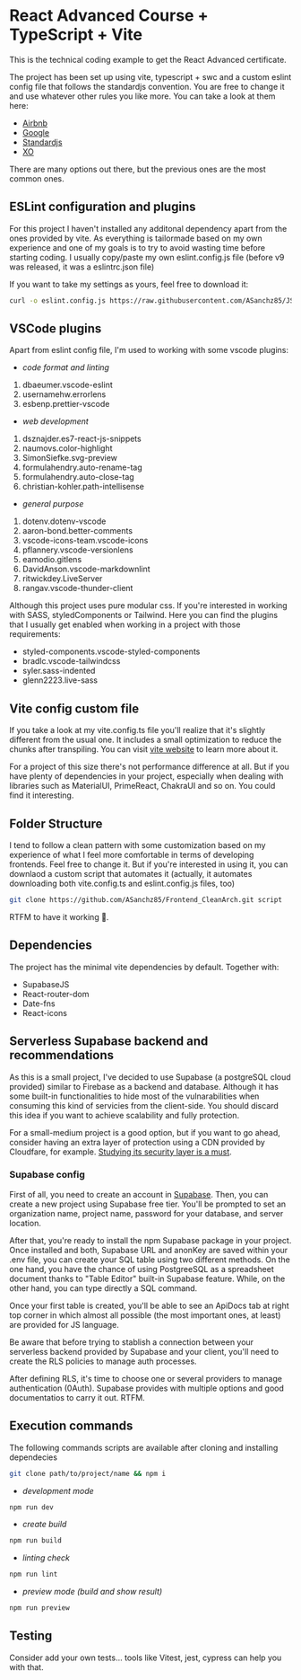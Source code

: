 # React Advanced Course + TypeScript + Vite

This is the technical coding example to get the React Advanced certificate.

The project has been set up using vite, typescript + swc and a custom eslint config file that follows the standardjs convention. You are free to change it and use whatever other rules you like more. You can take a look at them here:

- [Airbnb](https://github.com/airbnb/javascript)
- [Google](https://google.github.io/styleguide/jsguide.html)
- [Standardjs](https://standardjs.com/rules)
- [XO](https://github.com/xojs/xo)

There are many options out there, but the previous ones are the most common ones.

## ESLint configuration and plugins

For this project I haven't installed any additonal dependency apart from the ones provided by vite. As everything is tailormade based on my own experience and one of my goals is to try to avoid wasting time before starting coding. I usually copy/paste my own eslint.config.js file (before v9 was released, it was a eslintrc.json file)

If you want to take my settings as yours, feel free to download it:

```sh
curl -o eslint.config.js https://raw.githubusercontent.com/ASanchz85/JS-Utils/main/eslint.config.js
```

## VSCode plugins

Apart from eslint config file, I'm used to working with some vscode plugins:

- *code format and linting*

1. dbaeumer.vscode-eslint
2. usernamehw.errorlens
3. esbenp.prettier-vscode

- *web development*

1. dsznajder.es7-react-js-snippets
2. naumovs.color-highlight
3. SimonSiefke.svg-preview
4. formulahendry.auto-rename-tag
5. formulahendry.auto-close-tag
6. christian-kohler.path-intellisense

- *general purpose*

1. dotenv.dotenv-vscode
2. aaron-bond.better-comments
3. vscode-icons-team.vscode-icons
4. pflannery.vscode-versionlens
5. eamodio.gitlens
6. DavidAnson.vscode-markdownlint
7. ritwickdey.LiveServer
8. rangav.vscode-thunder-client

Although this project uses pure modular css. If you're interested in working with SASS, styledComponents or Tailwind. Here you can find the plugins that I usually get enabled when working in a project with those requirements:

- styled-components.vscode-styled-components
- bradlc.vscode-tailwindcss
- syler.sass-indented
- glenn2223.live-sass

## Vite config custom file

If you take a look at my vite.config.ts file you'll realize that it's slightly different from the usual one. It includes a small optimization to reduce the chunks after transpiling. You can visit [vite website](https://vitejs.dev/config/) to learn more about it.

For a project of this size there's not performance difference at all. But if you have plenty of dependencies in your project, especially when dealing with libraries such as MaterialUI, PrimeReact, ChakraUI and so on. You could find it interesting.

## Folder Structure

I tend to follow a clean pattern with some customization based on my experience of what I feel more comfortable in terms of developing frontends. Feel free to change it. But if you're interested in using it, you can downlaod a custom script that automates it (actually, it automates downloading both vite.config.ts and eslint.config.js files, too)

```sh
git clone https://github.com/ASanchz85/Frontend_CleanArch.git script
```

RTFM to have it working 💪.

## Dependencies

The project has the minimal vite dependencies by default. Together with:

- SupabaseJS
- React-router-dom
- Date-fns
- React-icons

## Serverless Supabase backend and recommendations

As this is a small project, I've decided to use Supabase (a postgreSQL cloud provided) similar to Firebase as a backend and database. Although it has some built-in functionalities to hide most of the vulnarabilities when consuming this kind of servicies from the client-side. You should discard this idea if you want to achieve scalability and fully protection.

For a small-medium project is a good option, but if you want to go ahead, consider having an extra layer of protection using a CDN provided by Cloudfare, for example. [Studying its security layer is a must](https://supabase.com/docs/guides/database/postgres/row-level-security).

### Supabase config

First of all, you need to create an account in [Supabase](https://supabase.com/). Then, you can create a new project using Supabase free tier. You'll be prompted to set an organization name, project name, password for your database, and server location.

After that, you're ready to install the npm Supabase package in your project. Once installed and both, Supabase URL and anonKey are saved within your .env file, you can create your SQL table using two different methods. On the one hand, you have the chance of using PostgreeSQL as a spreadsheet document thanks to "Table Editor" built-in Supabase feature. While, on the other hand, you can type directly a SQL command.

Once your first table is created, you'll be able to see an ApiDocs tab at right top corner in which almost all possible (the most important ones, at least) are provided for JS language.

Be aware that before trying to stablish a connection between your serverless backend provided by Supabase and your client, you'll need to create the RLS policies to manage auth processes.

After defining RLS, it's time to choose one or several providers to manage authentication (0Auth). Supabase provides with multiple options and good documentatios to carry it out. RTFM.

## Execution commands

The following commands scripts are available after cloning and installing dependecies

```sh
git clone path/to/project/name && npm i

```

- *development mode*

```sh
npm run dev

```

- *create build*

```sh
npm run build
```

- *linting check*

```sh
npm run lint
```

- *preview mode (build and show result)*

```sh
npm run preview
```

## Testing

Consider add your own tests... tools like Vitest, jest, cypress can help you with that.
